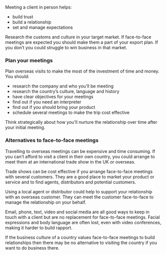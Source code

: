 Meeting a client in person helps:

- build trust
- build a relationship
- set and manage expectations

Research the customs and culture in your target market. If face-to-face meetings are expected you should make them a part of your export plan. If you don&rsquo;t you could struggle to win business in that market.

### Plan your meetings

Plan overseas visits to make the most of the investment of time and money. You should:

- research the company and who you&rsquo;ll be meeting
- research the country&rsquo;s culture, language and history
- have clear objectives for your meetings
- find out if you need an interpreter
- find out if you should bring your product
- schedule several meetings to make the trip cost effective

Think strategically about how you&rsquo;ll nurture the relationship over time after your initial meeting.

### Alternatives to face-to-face meetings

Travelling to overseas meetings can be expensive and time consuming. If you can&rsquo;t afford to visit a client in their own country, you could arrange to meet them at an international trade show in the UK or overseas.

Trade shows can be cost effective if you arrange face-to-face meetings with several customers. They are a good place to market your product or service and to find agents, distributors and potential customers.

Using a local agent or distributor could help to support your relationship with an overseas customer. They can meet the customer face-to-face to manage the relationship on your behalf.

Email, phone, text, video and social media are all good ways to keep in touch with a client but are no replacement for face-to-face meetings. Facial expressions and body language are often lost, even with video conferences, making it harder to build rapport.

If the business culture of a country values face-to-face meetings to build relationships then there may be no alternative to visiting the country if you want to do business there.
